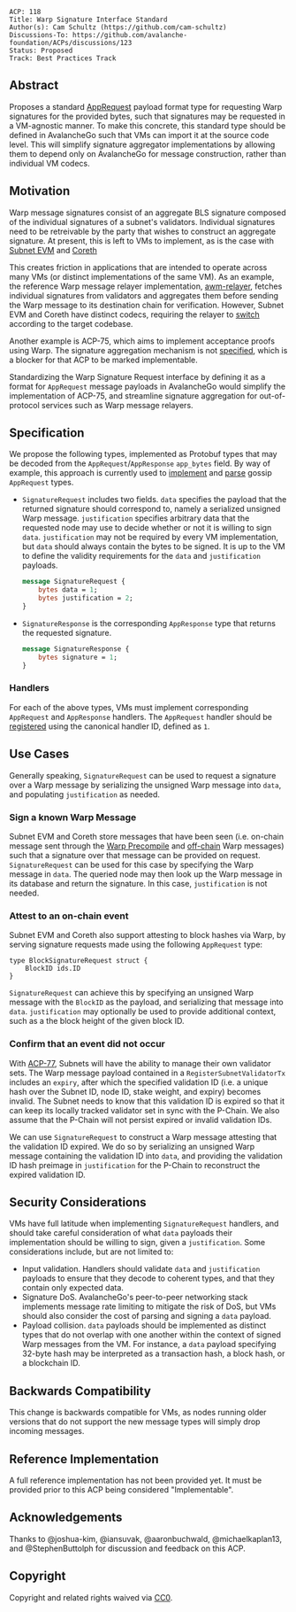```text
ACP: 118
Title: Warp Signature Interface Standard
Author(s): Cam Schultz (https://github.com/cam-schultz)
Discussions-To: https://github.com/avalanche-foundation/ACPs/discussions/123
Status: Proposed
Track: Best Practices Track
```

## Abstract

Proposes a standard [AppRequest](https://github.com/ava-labs/avalanchego/blob/master/proto/p2p/p2p.proto#L385) payload format type for requesting Warp signatures for the provided bytes, such that signatures may be requested in a VM-agnostic manner. To make this concrete, this standard type should be defined in AvalancheGo such that VMs can import it at the source code level. This will simplify signature aggregator implementations by allowing them to depend only on AvalancheGo for message construction, rather than individual VM codecs.

## Motivation

Warp message signatures consist of an aggregate BLS signature composed of the individual signatures of a subnet's validators. Individual signatures need to be retreivable by the party that wishes to construct an aggregate signature. At present, this is left to VMs to implement, as is the case with [Subnet EVM](https://github.com/ava-labs/subnet-evm/blob/v0.6.7/plugin/evm/message/signature_request.go#20) and [Coreth](https://github.com/ava-labs/coreth/blob/v0.13.6-rc.0/plugin/evm/message/signature_request.go#L20)

This creates friction in applications that are intended to operate across many VMs (or distinct implementations of the same VM). As an example, the reference Warp message relayer implementation, [awm-relayer](https://github.com/ava-labs/awm-relayer), fetches individual signatures from validators and aggregates them before sending the Warp message to its destination chain for verification. However, Subnet EVM and Coreth have distinct codecs, requiring the relayer to [switch](https://github.com/ava-labs/awm-relayer/blob/v1.4.0-rc.0/relayer/application_relayer.go#L372) according to the target codebase.

Another example is ACP-75, which aims to implement acceptance proofs using Warp. The signature aggregation mechanism is not [specified](https://github.com/avalanche-foundation/ACPs/blob/main/ACPs/75-acceptance-proofs/README.md#signature-aggregation), which is a blocker for that ACP to be marked implementable.

Standardizing the Warp Signature Request interface by defining it as a format for `AppRequest` message payloads in AvalancheGo would simplify the implementation of ACP-75, and streamline signature aggregation for out-of-protocol services such as Warp message relayers.

## Specification

We propose the following types, implemented as Protobuf types that may be decoded from the `AppRequest`/`AppResponse` `app_bytes` field. By way of example, this approach is currently used to [implement](https://github.com/ava-labs/avalanchego/blob/v1.11.10-status-removal/proto/sdk/sdk.proto#7) and [parse](https://github.com/ava-labs/avalanchego/blob/v1.11.10-status-removal/network/p2p/gossip/message.go#22) gossip `AppRequest` types.

- `SignatureRequest` includes two fields. `data` specifies the payload that the returned signature should correspond to, namely a serialized unsigned Warp message. `justification` specifies arbitrary data that the requested node may use to decide whether or not it is willing to sign `data`. `justification` may not be required by every VM implementation, but `data` should always contain the bytes to be signed. It is up to the VM to define the validity requirements for the `data` and `justification` payloads.

    ```protobuf
    message SignatureRequest {
        bytes data = 1;
        bytes justification = 2;
    }
    ```

- `SignatureResponse` is the corresponding `AppResponse` type that returns the requested signature. 

    ```protobuf
    message SignatureResponse {
        bytes signature = 1;
    }
    ```

### Handlers

For each of the above types, VMs must implement corresponding `AppRequest` and `AppResponse` handlers. The `AppRequest` handler should be [registered](https://github.com/ava-labs/avalanchego/blob/v1.11.10-status-removal/network/p2p/network.go#L173) using the canonical handler ID, defined as `1`.

## Use Cases

Generally speaking, `SignatureRequest` can be used to request a signature over a Warp message by serializing the unsigned Warp message into `data`, and populating `justification` as needed.

### Sign a known Warp Message

Subnet EVM and Coreth store messages that have been seen (i.e. on-chain message sent through the [Warp Precompile](https://github.com/ava-labs/subnet-evm/tree/v0.6.7/precompile/contracts/warp) and [off-chain](https://github.com/ava-labs/subnet-evm/blob/v0.6.7/plugin/evm/config.go#L226) Warp messages) such that a signature over that message can be provided on request. `SignatureRequest` can be used for this case by specifying the Warp message in `data`. The queried node may then look up the Warp message in its database and return the signature. In this case, `justification` is not needed.

### Attest to an on-chain event

Subnet EVM and Coreth also support attesting to block hashes via Warp, by serving signature requests made using the following `AppRequest` type:

```
type BlockSignatureRequest struct {
	BlockID ids.ID
}
```

`SignatureRequest` can achieve this by specifying an unsigned Warp message with the `BlockID` as the payload, and serializing that message into `data`. `justification` may optionally be used to provide additional context, such as a the block height of the given block ID.

### Confirm that an event did not occur

With [ACP-77](https://github.com/avalanche-foundation/ACPs/tree/main/ACPs/77-reinventing-subnets), Subnets will have the ability to manage their own validator sets. The Warp message payload contained in a `RegisterSubnetValidatorTx` includes an `expiry`, after which the specified validation ID (i.e. a unique hash over the Subnet ID, node ID, stake weight, and expiry) becomes invalid. The Subnet needs to know that this validation ID is expired so that it can keep its locally tracked validator set in sync with the P-Chain. We also assume that the P-Chain will not persist expired or invalid validation IDs. 

We can use `SignatureRequest` to construct a Warp message attesting that the validation ID expired. We do so by serializing an unsigned Warp message containing the validation ID into `data`, and providing the validation ID hash preimage in `justification` for the P-Chain to reconstruct the expired validation ID.

## Security Considerations

VMs have full latitude when implementing `SignatureRequest` handlers, and should take careful consideration of what `data` payloads their implementation should be willing to sign, given a `justification`. Some considerations include, but are not limited to:
- Input validation. Handlers should validate `data` and `justification` payloads to ensure that they decode to coherent types, and that they contain only expected data.
- Signature DoS. AvalancheGo's peer-to-peer networking stack implements message rate limiting to mitigate the risk of DoS, but VMs should also consider the cost of parsing and signing a `data` payload.
- Payload collision. `data` payloads should be implemented as distinct types that do not overlap with one another within the context of signed Warp messages from the VM. For instance, a `data` payload specifying 32-byte hash may be interpreted as a transaction hash, a block hash, or a blockchain ID.

## Backwards Compatibility

This change is backwards compatible for VMs, as nodes running older versions that do not support the new message types will simply drop incoming messages.

## Reference Implementation

A full reference implementation has not been provided yet. It must be provided prior to this ACP being considered "Implementable".

## Acknowledgements

Thanks to @joshua-kim, @iansuvak, @aaronbuchwald, @michaelkaplan13, and @StephenButtolph for discussion and feedback on this ACP.

## Copyright

Copyright and related rights waived via [CC0](https://creativecommons.org/publicdomain/zero/1.0/).
